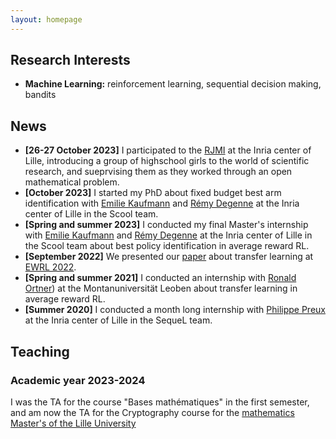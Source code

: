 ```yaml
---
layout: homepage
---
```


## Research Interests

- **Machine Learning:** reinforcement learning, sequential decision making, bandits

## News

- **[26-27 October 2023]** I participated to the [RJMI](https://filles-et-maths.fr/rjmi/) at the Inria center of Lille, introducing a group of highschool girls to the world of scientific research, and sueprvising them as they worked through an open mathematical problem.
- **[October 2023]** I started my PhD about fixed budget best arm identification with [Emilie Kaufmann](https://emiliekaufmann.github.io/) and [Rémy Degenne](https://remydegenne.github.io/) at the Inria center of Lille in the Scool team.
- **[Spring and summer 2023]** I conducted my final Master's internship with [Emilie Kaufmann](https://emiliekaufmann.github.io/) and [Rémy Degenne](https://remydegenne.github.io/) at the Inria center of Lille in the Scool team about best policy identification in average reward RL.
- **[September 2022]** We presented our [paper](https://ewrl.files.wordpress.com/2022/09/multiagentregret.pdf) about transfer learning at [EWRL 2022](https://ewrl.wordpress.com/past-ewrl/ewrl15-2022/).
- **[Spring and summer 2021]** I conducted an internship with [Ronald Ortner](https://ortner.unileoben.ac.at/)) at the Montanuniversität Leoben about transfer learning in average reward RL.
- **[Summer 2020]** I conducted a month long internship with [Philippe Preux](https://philippe-preux.github.io/) at the Inria center of Lille in the SequeL team.


## Teaching

### Academic year 2023-2024

I was the TA for the course "Bases mathématiques" in the first semester, and am now the TA for the Cryptography course for the [mathematics Master's of the Lille University](https://sciences-technologies.univ-lille.fr/mathematiques/formation/master-mention-mathematiques-et-applications/parcours-mfca)
